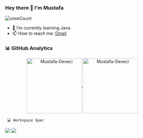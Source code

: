 ### Hey there 👋 I'm Mustafa

![viewCount](https://views.whatilearened.today/views/github/Mustafa-Deveci/Mustafa-Deveci.svg)
- 🌱 I’m currently learning Java.
- 📫 How to reach me: [Gmail](mailto:mstf.dvcii@gmail.com)

### 📊 GitHub Analytics

<p align="center">
<a href="https://github.com/Mustafa-Deveci">
  <img height="180em" align="center" src="https://github-readme-stats.vercel.app/api?username=Mustafa-Deveci&show_icons=true&locale=en&theme=algolia&include_all_commits=true&count_private=true" alt="Mustafa-Deveci"/>
  <img height="180em" align="center" src="https://github-readme-stats.vercel.app/api/top-langs?username=Mustafa-Deveci&show_icons=true&locale=en&layout=compact&langs_count=8&theme=algolia" alt="Mustafa-Deveci"/>
</a>
</p>
      
      
      
     💻 Workspace Spec
<img src="https://img.shields.io/badge/NVIDIA-GTX1650 Refresh-76B900?style=for-the-badge&logo=nvidia&logoColor=white"/>  <img src="https://img.shields.io/badge/%C4%B0NTEL-Core_i7_10750H-ED1C24?style=for-the-badge&logo=intel&logoColor=white"/> 
     
 
